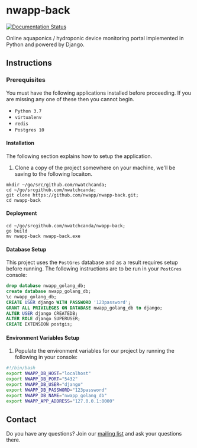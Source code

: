 # nwapp-back
[![Documentation Status](https://readthedocs.org/projects/nwapp-docs/badge/?version=latest)](https://nwapp-docs.readthedocs.io/en/latest/?badge=latest)

Online aquaponics / hydroponic device monitoring portal implemented in Python and powered by Django.


## Instructions
### Prerequisites
You must have the following applications installed before proceeding. If you are missing any one of these then you cannot begin.

* ``Python 3.7``
* ``virtualenv``
* ``redis``
* ``Postgres 10``

#### Installation
The following section explains how to setup the application.

1. Clone a copy of the project somewhere on your machine, we'll be saving to the following locaiton.

  ```
  mkdir ~/go/src/github.com/nwatchcanda;
  cd ~/go/srcgithub.com/nwatchcanda;
  git clone https://github.com/nwapp/nwapp-back.git;
  cd nwapp-back
  ```

#### Deployment

```
cd ~/go/srcgithub.com/nwatchcanda/nwapp-back;
go build
mv nwapp-back nwapp-back.exe
```

#### Database Setup
This project uses the ``PostGres`` database and as a result requires setup before running. The following instructions are to be run in your ``PostGres`` console:

  ```sql
  drop database nwapp_golang_db;
  create database nwapp_golang_db;
  \c nwapp_golang_db;
  CREATE USER django WITH PASSWORD '123password';
  GRANT ALL PRIVILEGES ON DATABASE nwapp_golang_db to django;
  ALTER USER django CREATEDB;
  ALTER ROLE django SUPERUSER;
  CREATE EXTENSION postgis;
  ```


#### Environment Variables Setup
1. Populate the environment variables for our project by running the following in your console:

  ```bash
  #!/bin/bash
  export NWAPP_DB_HOST="localhost"
  export NWAPP_DB_PORT="5432"
  export NWAPP_DB_USER="django"
  export NWAPP_DB_PASSWORD="123password"
  export NWAPP_DB_NAME="nwapp_golang_db"
  export NWAPP_APP_ADDRESS="127.0.0.1:8000"
  ```

## Contact

Do you have any questions? Join our [mailing list](https://groups.google.com/forum/#!forum/nwl-app) and ask your questions there.
